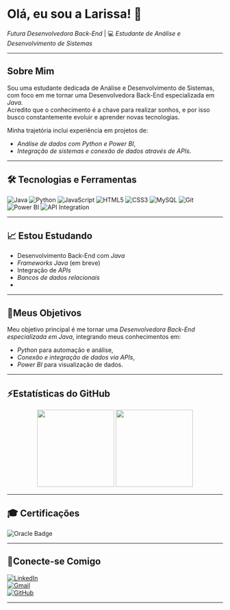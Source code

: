 # Olá, eu sou a Larissa! 💛
 *Futura Desenvolvedora Back-End* | 💻 *Estudante de Análise e Desenvolvimento de Sistemas*  

---

## Sobre Mim  

Sou uma estudante dedicada de Análise e Desenvolvimento de Sistemas, com foco em me tornar uma Desenvolvedora Back-End especializada em *Java*.  
Acredito que o conhecimento é a chave para realizar sonhos, e por isso busco constantemente evoluir e aprender novas tecnologias.  

Minha trajetória inclui experiência em projetos de:  
- *Análise de dados com Python e Power BI*,  
- *Integração de sistemas e conexão de dados através de APIs*.  

---

## 🛠 Tecnologias e Ferramentas  

![Java](https://img.shields.io/badge/Java-ED8B00?style=for-the-badge&logo=openjdk&logoColor=white)
![Python](https://img.shields.io/badge/Python-3776AB?style=for-the-badge&logo=python&logoColor=white)
![JavaScript](https://img.shields.io/badge/JavaScript-F7DF1E?style=for-the-badge&logo=javascript&logoColor=black)
![HTML5](https://img.shields.io/badge/HTML5-E34F26?style=for-the-badge&logo=html5&logoColor=white)
![CSS3](https://img.shields.io/badge/CSS3-1572B6?style=for-the-badge&logo=css3&logoColor=white)
![MySQL](https://img.shields.io/badge/MySQL-00000F?style=for-the-badge&logo=mysql&logoColor=white)
![Git](https://img.shields.io/badge/Git-E44C30?style=for-the-badge&logo=git&logoColor=white)
![Power BI](https://img.shields.io/badge/Power%20BI-F2C811?style=for-the-badge&logo=powerbi&logoColor=black)
![API Integration](https://img.shields.io/badge/API%20Integration-FF6B6B?style=for-the-badge)

---

## 📈 Estou Estudando  

- Desenvolvimento Back-End com *Java*  
- *Frameworks Java* (em breve)  
- Integração de *APIs*  
- *Bancos de dados relacionais*
- 
----------------------------

## 📍Meus Objetivos  

Meu objetivo principal é me tornar uma *Desenvolvedora Back-End especializada em Java*, integrando meus conhecimentos em:  

- *Python* para automação e análise,  
- *Conexão e integração de dados via APIs*,  
- *Power BI* para visualização de dados.  

---

## ⚡Estatísticas do GitHub  

<div align="center"> <img height="180em" src="https://github-readme-stats.vercel.app/api?username=Larifcoelho&show_icons=true&theme=solarized-light&include_all_commits=true&count_private=true&bg_color=fffff0&text_color=2d3748&title_color=fbbf24&icon_color=fbbf24"/> <img height="180em" src="https://github-readme-stats.vercel.app/api/top-langs/?username=Larifcoelho&layout=compact&langs_count=7&theme=solarized-light&bg_color=fffff0&text_color=2d3748&title_color=fbbf24"/> </div>

----------------------------------

## 🎓 Certificações  

![Oracle Badge](https://cdn1.gnarususercontent.com.br/6/409216/ff043987-239b-4661-bdb1-7f4ca6092c48.png)

---------------------------------

## 💛Conecte-se Comigo  

[![LinkedIn](https://img.shields.io/badge/LinkedIn-0077B5?style=for-the-badge&logo=linkedin&logoColor=white)](https://www.linkedin.com/in/larissa-fcoelho/)  
[![Gmail](https://img.shields.io/badge/Gmail-D14836?style=for-the-badge&logo=gmail&logoColor=white)](mailto:larissafcoelho9@gmail.com)  
[![GitHub](https://img.shields.io/badge/GitHub-100000?style=for-the-badge&logo=github&logoColor=white)](https://github.com/Larifcoelho)  

---

